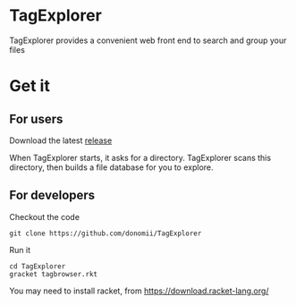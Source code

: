 # TagExplorer
TagExplorer provides a convenient web front end to search and group your files

# Get it

## For users

Download the latest [release](https://github.com/donomii/TagExplorer/releases)

When TagExplorer starts, it asks for a directory.  TagExplorer scans this directory, then builds a file database for you to explore.

## For developers

Checkout the code

    git clone https://github.com/donomii/TagExplorer
    
Run it

    cd TagExplorer
    gracket tagbrowser.rkt
    
You may need to install racket, from https://download.racket-lang.org/
